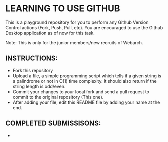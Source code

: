 # LEARNING TO USE GITHUB
This is a playground repository for you to perform any Github Version Control actions (Fork, Push, Pull, etc). You are encouraged to use the Github Desktop application as of now for this task.

Note: This is only for the junior members/new recruits of Webarch.

## INSTRUCTIONS:
- Fork this repository
- Upload a file, a simple programming script which tells if a given string is a palindrome or not in O(1) time complexity. It should also return if the string length is odd/even.
- Commit your changes to your local fork and send a pull request to commit to the original repository (This one).
- After adding your file, edit this README file by adding your name at the end.

## COMPLETED SUBMISSISONS:
- <NAME>

